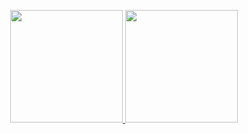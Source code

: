 <p align="center">
<a href="https://github.com/redducc">
<img height="180em" src="https://github-readme-stats-eight-theta.vercel.app/api?username=redducc&show_icons=true&theme=nightowl&include_all_commits=true&count_private=true"/>
<img height="180em" src="https://github-readme-stats-eight-theta.vercel.app/api/top-langs/?username=redducc&layout=compact&langs_count=8&theme=nightowl"/>
</a>
</p>
<br/>
